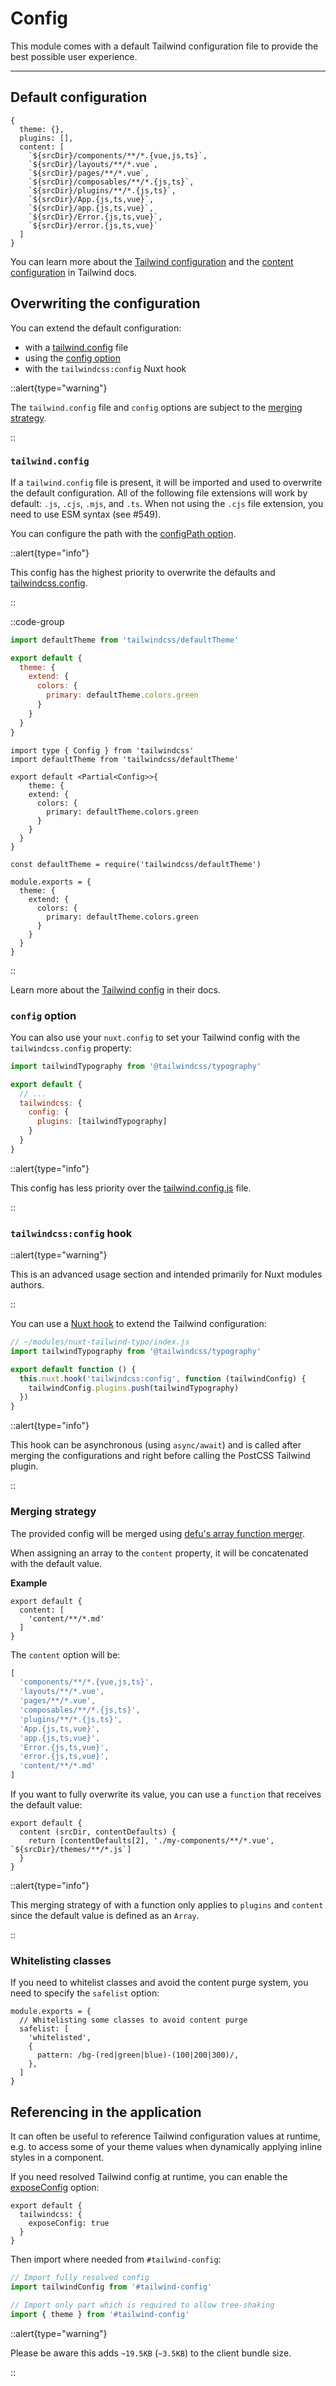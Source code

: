 # Config

This module comes with a default Tailwind configuration file to provide the best possible user experience.

---

## Default configuration

```js{}[tailwind.config.js]
{
  theme: {},
  plugins: [],
  content: [
    `${srcDir}/components/**/*.{vue,js,ts}`,
    `${srcDir}/layouts/**/*.vue`,
    `${srcDir}/pages/**/*.vue`,
    `${srcDir}/composables/**/*.{js,ts}`,
    `${srcDir}/plugins/**/*.{js,ts}`,
    `${srcDir}/App.{js,ts,vue}`,
    `${srcDir}/app.{js,ts,vue}`,
    `${srcDir}/Error.{js,ts,vue}`,
    `${srcDir}/error.{js,ts,vue}`
  ]
}
```

You can learn more about the [Tailwind configuration](https://tailwindcss.com/docs/configuration) and the [content configuration](https://tailwindcss.com/docs/content-configuration) in Tailwind docs.

## Overwriting the configuration

You can extend the default configuration:

- with a [tailwind.config](#tailwindconfig) file
- using the [config option](#config-option)
- with the `tailwindcss:config` Nuxt hook

::alert{type="warning"}

The `tailwind.config` file and `config` options are subject to the [merging strategy](#merging-strategy).

::

### `tailwind.config`

If a `tailwind.config` file is present, it will be imported and used to overwrite the default configuration. All of the following file extensions will work by default: `.js`, `.cjs`, `.mjs`, and `.ts`. When not using the `.cjs` file extension, you need to use ESM syntax (see #549).

You can configure the path with the [configPath option](/getting-started/options#configpath).

::alert{type="info"}

This config has the highest priority to overwrite the defaults and [tailwindcss.config](#config-option).

::

::code-group
```js [tailwind.config.js]
import defaultTheme from 'tailwindcss/defaultTheme'

export default {
  theme: {
    extend: {
      colors: {
        primary: defaultTheme.colors.green
      }
    }
  }
}
```

```ts{}[tailwind.config.ts]
import type { Config } from 'tailwindcss'
import defaultTheme from 'tailwindcss/defaultTheme'

export default <Partial<Config>>{
	theme: {
    extend: {
      colors: {
        primary: defaultTheme.colors.green
      }
    }
  }
}
```

```js{}[tailwind.config.cjs]
const defaultTheme = require('tailwindcss/defaultTheme')

module.exports = {
  theme: {
    extend: {
      colors: {
        primary: defaultTheme.colors.green
      }
    }
  }
}
```

::

Learn more about the [Tailwind config](https://tailwindcss.com/docs/configuration) in their docs.

### `config` option

You can also use your `nuxt.config` to set your Tailwind config with the `tailwindcss.config` property:

```js [nuxt.config]
import tailwindTypography from '@tailwindcss/typography'

export default {
  // ...
  tailwindcss: {
    config: {
      plugins: [tailwindTypography]
    }
  }
}
```

::alert{type="info"}

This config has less priority over the [tailwind.config.js](#tailwindconfigjs) file.

::

### `tailwindcss:config` hook

::alert{type="warning"}

This is an advanced usage section and intended primarily for Nuxt modules authors.

::

You can use a [Nuxt hook](https://nuxtjs.org/guides/directory-structure/modules#run-tasks-on-specific-hooks) to extend the Tailwind configuration:

```js
// ~/modules/nuxt-tailwind-typo/index.js
import tailwindTypography from '@tailwindcss/typography'

export default function () {
  this.nuxt.hook('tailwindcss:config', function (tailwindConfig) {
    tailwindConfig.plugins.push(tailwindTypography)
  })
}
```

::alert{type="info"}

This hook can be asynchronous (using `async/await`) and is called after merging the configurations and right before calling the PostCSS Tailwind plugin.

::

### Merging strategy

The provided config will be merged using [defu's array function merger](https://github.com/nuxt-contrib/defu#array-function-merger).

When assigning an array to the `content` property, it will be concatenated with the default value.

**Example**

```js{}[tailwind.config.js]
export default {
  content: [
    'content/**/*.md'
  ]
}
```

The `content` option will be:

```js
[
  'components/**/*.{vue,js,ts}',
  'layouts/**/*.vue',
  'pages/**/*.vue',
  'composables/**/*.{js,ts}',
  'plugins/**/*.{js,ts}',
  'App.{js,ts,vue}',
  'app.{js,ts,vue}',
  'Error.{js,ts,vue}',
  'error.{js,ts,vue}',
  'content/**/*.md'
]
```

If you want to fully overwrite its value, you can use a `function` that receives the default value:

```js{}[tailwind.config.js]
export default {
  content (srcDir, contentDefaults) {
    return [contentDefaults[2], './my-components/**/*.vue', `${srcDir}/themes/**/*.js`]
  }
}
```

::alert{type="info"}

This merging strategy of with a function only applies to `plugins` and `content` since the default value is defined as an `Array`.

::

### Whitelisting classes

If you need to whitelist classes and avoid the content purge system, you need to specify the `safelist` option:

```js{}[tailwind.config.js]
module.exports = {
  // Whitelisting some classes to avoid content purge
  safelist: [
    'whitelisted',
    {
      pattern: /bg-(red|green|blue)-(100|200|300)/,
    },
  ]
}
```

## Referencing in the application

It can often be useful to reference Tailwind configuration values at runtime, e.g. to access some of your theme values when dynamically applying inline styles in a component.

If you need resolved Tailwind config at runtime, you can enable the [exposeConfig](/getting-started/options#exposeconfig) option:

```js{}[nuxt.config]
export default {
  tailwindcss: {
    exposeConfig: true
  }
}
```

Then import where needed from `#tailwind-config`:

```js
// Import fully resolved config
import tailwindConfig from '#tailwind-config'

// Import only part which is required to allow tree-shaking
import { theme } from '#tailwind-config'
```

::alert{type="warning"}

  Please be aware this adds `~19.5KB` (`~3.5KB`) to the client bundle size.

::
